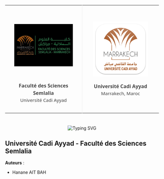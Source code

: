 <div align="center" style="margin: 40px 0;">

<table style="border: none; width: 100%; max-width: 1000px; margin: 0 auto;">
  <tr>
    <td style="text-align: center; padding: 30px; border-right: 1px solid #eee; width: 50%;">
      <img 
        src="https://raw.githubusercontent.com/ItsHaname/Project_CPP_FSSM/main/assets/fssm.png" 
        alt="Logo FSSM"
        style="height: 200px; width: auto; object-fit: contain; display: block; margin: 0 auto;"
      />
      <div style="margin-top: 20px; font-family: 'Segoe UI', sans-serif; font-size: 15px; color: #444; line-height: 1.5;">
        <strong style="font-size: 16px;">Faculté des Sciences Semlalia</strong><br/>
        Université Cadi Ayyad
      </div>
    </td>
    
 <td style="text-align: center; padding: 30px; width: 50%;">
      <img 
        src="https://raw.githubusercontent.com/ItsHaname/Project_CPP_FSSM/main/assets/uni.png" 
        alt="Logo Université"
        style="height: 180px; width: auto; object-fit: contain; display: block; margin: 0 auto;"
      />
      <div style="margin-top: 20px; font-family: 'Segoe UI', sans-serif; font-size: 15px; color: #444; line-height: 1.5;">
        <strong style="font-size: 16px;">Université Cadi Ayyad</strong><br/>
        Marrakech, Maroc
      </div>
    </td>
  </tr>
</table>
</div>
<p align="center">
  <img src="https://readme-typing-svg.herokuapp.com?font=Fira+Code&size=32&pause=1000&color=FFFFFF&center=true&vCenter=true&width=800&lines=%F0%9F%9A%80+Rapport+de+Projet+de+Fin+de+Module" alt="Typing SVG" />
</p>

## Université Cadi Ayyad - Faculté des Sciences Semlalia

**Auteurs** :  
- Hanane AIT BAH  
